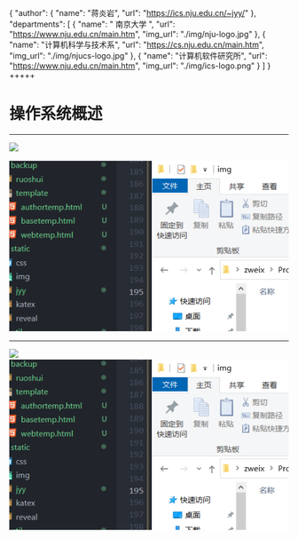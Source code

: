 {
    "author": {
        "name": "蒋炎岩",
        "url": "https://ics.nju.edu.cn/~jyy/"
    },
    "departments": [
        {
            "name": "  南京大学  ",
            "url": "https://www.nju.edu.cn/main.htm",
            "img_url": "./img/nju-logo.jpg"
        },
        {
            "name": "计算机科学与技术系",
            "url": "https://cs.nju.edu.cn/main.htm",
            "img_url": "./img/njucs-logo.jpg"
        },
        {
            "name": "计算机软件研究所",
            "url": "https://www.nju.edu.cn/main.htm",
            "img_url": "./img/ics-logo.png"
        }
    ]
}
+++++



# 操作系统概述

---

![](https://pic.leetcode.cn/1677147705-KfOjKC-%E9%A2%98%E5%BA%93%E9%A6%96%E9%A1%B5.png)

![](.\img\base.png)

---

<img src="https://pic.leetcode.cn/1677147705-KfOjKC-%E9%A2%98%E5%BA%93%E9%A6%96%E9%A1%B5.png" />

<img src="./img/base.png" />